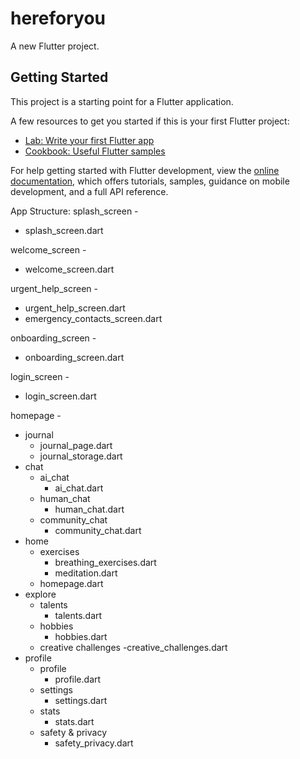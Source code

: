 # hereforyou

A new Flutter project.

## Getting Started

This project is a starting point for a Flutter application.

A few resources to get you started if this is your first Flutter project:

- [Lab: Write your first Flutter app](https://docs.flutter.dev/get-started/codelab)
- [Cookbook: Useful Flutter samples](https://docs.flutter.dev/cookbook)

For help getting started with Flutter development, view the
[online documentation](https://docs.flutter.dev/), which offers tutorials,
samples, guidance on mobile development, and a full API reference.

App Structure:
splash_screen -
- splash_screen.dart

welcome_screen -
- welcome_screen.dart

urgent_help_screen -
- urgent_help_screen.dart
- emergency_contacts_screen.dart

onboarding_screen -
- onboarding_screen.dart

login_screen -
- login_screen.dart

homepage -
- journal
	- journal_page.dart
	- journal_storage.dart
- chat
	- ai_chat
		- ai_chat.dart
	- human_chat
		- human_chat.dart
	- community_chat
		- community_chat.dart
- home
	- exercises
		- breathing_exercises.dart
		- meditation.dart
	- homepage.dart
- explore
	- talents
		- talents.dart
	- hobbies
		- hobbies.dart
	- creative challenges
		-creative_challenges.dart
- profile
	- profile
		- profile.dart
	- settings
		- settings.dart
	- stats
		- stats.dart
	- safety & privacy
		- safety_privacy.dart